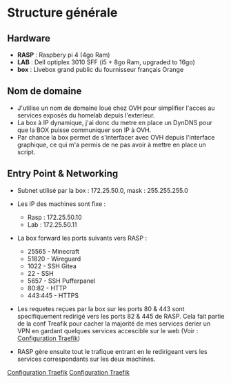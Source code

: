 # Structure générale

## Hardware
- **RASP** : Raspbery pi 4  (4go Ram)
- **LAB** : Dell optiplex 3010 SFF (i5 + 8go Ram, upgraded to 16go) 
- **box** : Livebox grand public du fournisseur français Orange

## Nom de domaine
- J'utilise un nom de domaine loué chez OVH pour simplifier l'acces au services exposés du homelab depuis l'exterieur.
- La box à IP dynamique, j'ai donc du metre en place un DynDNS pour que la BOX puisse communiquer son IP à OVH.
- Par chance la box permet de s'interfacer avec OVH depuis l'interface graphique, ce qui m'a permis de ne pas avoir à mettre en place un script.

## Entry Point & Networking
- Subnet utilisé par la box : 172.25.50.0, mask : 255.255.255.0
- Les IP des machines sont fixe :
	- Rasp : 172.25.50.10
	- Lab : 172.25.50.11
- La box forward les ports suivants vers RASP :
 	- 25565 - Minecraft
 	- 51820 - Wireguard
 	- 1022 - SSH Gitea
 	- 22 - SSH
 	- 5657 - SSH Pufferpanel
	- 80:82 - HTTP
	- 443:445 - HTTPS
- Les requetes reçues par la box sur les ports 80 & 443 sont specifiquement redirigé vers les ports 82 & 445 de RASP.
Cela fait partie de la conf Treafik pour cacher la majorité de mes services derier un VPN en gardant quelques services accescible sur le web (Voir : [Configuration Traefik]())

- RASP gère ensuite tout le trafique entrant en le redirigeant vers les services correspondants sur les deux machines.

[Configuration Traefik](/rasp/index.md)
[Configuration Traefik](/lab/index.md)

